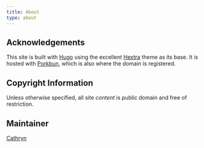 ```yaml
---
title: About
type: about
---
```


## Acknowledgements

This site is built with [Hugo](https://gohugo.io) using the excellent [Hextra](https://imfing.github.io/hextra/) theme as its base. It is hosted with [Porkbun](https://porkbun.com/), which is also where the domain is registered.

## Copyright Information

Unless otherwise specified, all site _content_ is public domain and free of restriction.

## Maintainer

[Cathryn](https://cathryn.cloud)
